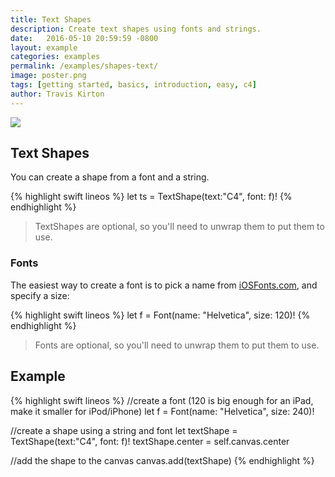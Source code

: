 ```yaml
---
title: Text Shapes
description: Create text shapes using fonts and strings.
date:   2016-05-10 20:59:59 -0800
layout: example
categories: examples
permalink: /examples/shapes-text/
image: poster.png
tags: [getting started, basics, introduction, easy, c4]
author: Travis Kirton
---
```

![](text.png)

## Text Shapes
You can create a shape from a font and a string.

{% highlight swift lineos %}
let ts = TextShape(text:"C4", font: f)!
{% endhighlight %}

> TextShapes are optional, so you'll need to unwrap them to put them to use.

### Fonts
The easiest way to create a font is to pick a name from [iOSFonts.com](http://www.iosfonts.com), and specify a size:

{% highlight swift lineos %}
let f = Font(name: "Helvetica", size: 120)!
{% endhighlight %}

> Fonts are optional, so you'll need to unwrap them to put them to use.

## Example
{% highlight swift lineos %}
//create a font (120 is big enough for an iPad, make it smaller for iPod/iPhone)
let f = Font(name: "Helvetica", size: 240)!

//create a shape using a string and font
let textShape = TextShape(text:"C4", font: f)!
textShape.center = self.canvas.center

//add the shape to the canvas
canvas.add(textShape)
{% endhighlight %}
